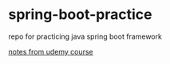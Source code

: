 # spring-boot-practice
repo for practicing java spring boot framework

[notes from udemy course](https://iwona-bendig.notion.site/41297cd4cfce46e9a443a170972e4854?v=e0a9b7e26b8c47f99f0673b683e299cc&pvs=4)
